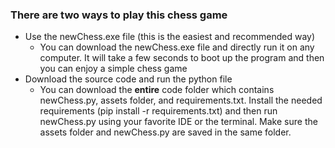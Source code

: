 ### There are two ways to play this chess game
* Use the newChess.exe file (this is the easiest and recommended way)
  * You can download the newChess.exe file and directly run it on any computer. It will take a few seconds to boot up the program and then you can enjoy a simple chess game
* Download the source code and run the python file
  * You can download the **entire** code folder which contains newChess.py, assets folder, and requirements.txt. Install the needed requirements (pip install -r requirements.txt) and then run newChess.py using your favorite IDE or the terminal. Make sure the assets folder and newChess.py are saved in the same folder. 
